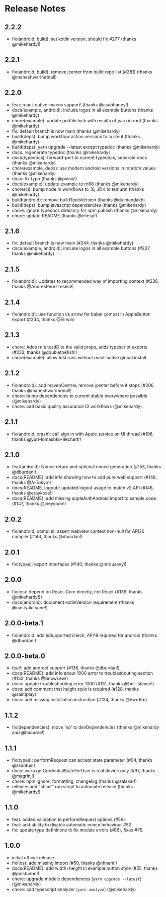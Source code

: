 <!-- markdownlint-disable MD024 MD034 MD033 -->

# Release Notes

## 2.2.2
- fix(android, build): set kotlin version, should fix #277 (thanks @mikehardy!)

## 2.2.1
- fix(android, build): remove jcenter from build repo list (#281) (thanks @maheshwarimrinal!)

## 2.2.0
- feat: react-native-macos support! (thanks @asabhaney!) 
- docs(example, android): include logos in all example buttons (thanks @mikehardy)
- chore(example): update podfile.lock with results of yarn in root (thanks @mikehardy)
- fix: default branch is now main (thanks @mikehardy)
- build(deps): bump workflow action versions to current (thanks @mikehardy)
- build(deps): yarn upgrade --latest except typedoc (thanks @mikehardy)
- docs: regenerate typedoc (thanks @mikehardy)
- docs(typedocs): forward-port to current typedocs, separate docs (thanks @mikehardy)
- chore(example, deps): use modern android versions in random values (thanks @mikehardy)
- docs: fix typo (thanks @pvinis!)
- docs(example): update example to rn68 (thanks @mikehardy)
- chore(ci): bump node in workflows to 16, JDK to temurin (thanks @mikehardy)
- build(android): remove buildToolsVersion (thanks @dulmandakh)
- build(deps): bump javascript dependencies (thanks @mikehardy)
- chore: ignore typedocs directory for npm publish (thanks @mikehardy)
- chore: update README (thanks @ehesp!)

## 2.1.6

- fix: default branch is now main (#244, thanks @mikehardy)
- docs(example, android): include logos in all example buttons (#237, thanks @mikehardy)

## 2.1.5

- fix(android): Updates to recommended way of importing context (#236, thanks @AndresPerezTesela!)

## 2.1.4

- fix(android): use function vs arrow for babel compat in AppleButton export (#234, thanks @EIrwin)

## 2.1.3

- chore: Adds rn's testID to the valid props, adds typescript exports (#233, thanks @doublethefish!)
- chore(example): allow test runs without react-native global install

## 2.1.2

- fix(android): add mavenCentral, remove jcenter before it stops (#206, thanks @maheshwarimrinal!)
- chore: bump dependencies to current stable everywhere possible (@mikehardy)
- chore: add basic quality assurance CI workflows (@mikehardy)

## 2.1.1

- fix(android, crash): call sign in with Apple service on UI thread (#196, thanks @yuri-lomashko-itechart!)

## 2.1.0

- feat(android): Nonce return and optional nonce generation (#153, thanks @dburdan!)
- docs(README): add info showing how to add pure web support (#148, thanks @A-Tokyo!)
- docs(README, logout): updated logout usage to match v2 API (#146, thanks @eraykose!)
- docs(README): add missing appleAuthAndroid import to sample code (#147, thanks @jheysoon!)

## 2.0.2

- fix(android, compile): assert webview context non-null for API30 compile (#143, thanks @dburdan!)

## 2.0.1

- fix(types): export interfaces (#140, thanks @mrousavy!)

## 2.0.0

- fix(ios): depend on React-Core directly, not React (#139, thanks @mikehardy!))
- docs(android): document kotlinVersion requirement (thanks @nastyakitsune!)

## 2.0.0-beta.1

- fix(android: add isSupported check, API19 required for android (thanks @dburdan!)

## 2.0.0-beta.0

- feat!: add android support (#136, thanks @dburdan!)
- docs(README): add info about 1000 error to troubleshouting section (#132, thanks @SnowLew!)
- docs: update troubleshooting error 1000 (#131, thanks @bell-steven!)
- docs: add comment that height style is required (#128, thanks @saintplay)
- docs: add missing installation instruction (#124, thanks @hwrdtm)

## 1.1.2

- fix(dependencies): move 'np' to devDependencies (thanks @mikehardy and @hsource!)

## 1.1.1

- fix(types): performRequest can accept state parameter (#94, thanks @skantus!)
- docs: warn getCredentialStateForUser is real device only (#97, thanks @magrinj!)
- chore: npm ignore, formatting, changelog (thanks @salakar!)
- release: add "shipit" run script to automate release (thanks @mikehardy!)

## 1.1.0

- feat: added validation to performRequest options (#59)
- feat: add ability to disable automatic nonce behaviour #52
- fix: update type definitions to fix module errors (#86), fixes #75.

## 1.0.0

- initial official release
- fix(ios): add missing import (#50, thanks @nhnam!)
- docs(README): add width+height in example button style (#55, thanks @jonstuebe!)
- chore: upgrade module dependencies (`yarn upgrade --latest`) (@mikehardy)
- chore: add typescript analyzer (`yarn analyze`) (@mikehardy)
